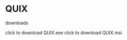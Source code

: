 # QUIX 


downloads


<a download="https://github.com/ABHIJEETH-V-N/quix/blob/main/quix_0.1.0_x64-setup.exe"> click to download  QUIX.exe </a>
<a download="https://github.com/ABHIJEETH-V-N/quix/blob/main/quix_0.1.0_x64_en-US.msi"> click to download  QUIX.msi </a>
